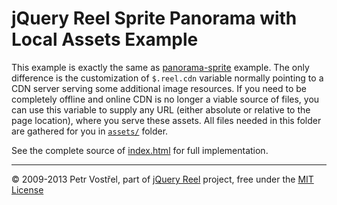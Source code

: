 jQuery Reel Sprite Panorama with Local Assets Example
=====================================================

This example is exactly the same as [panorama-sprite](../panorama-sprite/index.html)
example. The only difference is the customization of `$.reel.cdn` variable
normally pointing to a CDN server serving some additional image resources.
If you need to be completely offline and online CDN is no longer a viable
source of files, you can use this variable to supply any URL (either absolute
or relative to the page location), where you serve these assets. All files needed
in this folder are gathered for you in [`assets/`](../../assets/) folder.

See the complete source of [index.html](index.html) for full
implementation.


---
&copy; 2009-2013 Petr Vostřel, part of [jQuery Reel][reel] project, free under the [MIT License][license]



[reel]:http://reel360.org
[license]:https://raw.github.com/introquest/jquery.reel/master/LICENSE.txt
